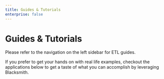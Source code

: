 ```yaml
---
title: Guides & Tutorials
enterprise: false
---
```


# Guides & Tutorials

Please refer to the navigation on the left sidebar for ETL guides.

If you prefer to get your hands on with real life examples, checkout the applications
below to get a taste of what you can accomplish by leveraging Blacksmith.
